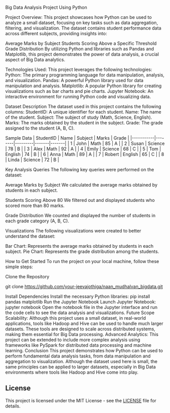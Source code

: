 Big Data Analysis Project Using Python

Project Overview:
This project showcases how Python can be used to analyze a small dataset, focusing on key tasks such as data aggregation, filtering, and visualization. The dataset contains student performance data across different subjects, providing insights into:

Average Marks by Subject
Students Scoring Above a Specific Threshold
Grade Distribution
By utilizing Python and libraries such as Pandas and Matplotlib, this project demonstrates the power of data analysis, a crucial aspect of Big Data analytics.

Technologies Used:
This project leverages the following technologies:
Python: The primary programming language for data manipulation, analysis, and visualization.
Pandas: A powerful Python library used for data manipulation and analysis.
Matplotlib: A popular Python library for creating visualizations such as bar charts and pie charts.
Jupyter Notebook: An interactive environment for running Python code and visualizing data.

Dataset Description
The dataset used in this project contains the following columns:
StudentID: A unique identifier for each student.
Name: The name of the student.
Subject: The subject of study (Math, Science, English).
Marks: The marks obtained by the student in the subject.
Grade: The grade assigned to the student (A, B, C).

Sample Data
| StudentID | Name   | Subject | Marks | Grade |
|-----------|--------|---------|-------|-------|
| 1         | John   | Math    | 85    | A     |
| 2         | Susan  | Science | 78    | B     |
| 3         | Alex   | Math    | 92    | A     |
| 4         | Emily  | Science | 68    | C     |
| 5         | Tom    | English | 74    | B     |
| 6         | Anna   | Math    | 89    | A     |
| 7         | Robert | English | 65    | C     |
| 8         | Linda  | Science | 72    | B     |


Key Analysis Queries
The following key queries were performed on the dataset:

Average Marks by Subject
We calculated the average marks obtained by students in each subject.

Students Scoring Above 80
We filtered out and displayed students who scored more than 80 marks.

Grade Distribution
We counted and displayed the number of students in each grade category (A, B, C).

Visualizations
The following visualizations were created to better understand the dataset:

Bar Chart: Represents the average marks obtained by students in each subject.
Pie Chart: Represents the grade distribution among the students.

How to Get Started
To run the project on your local machine, follow these simple steps:

Clone the Repository

git clone https://github.com/your-jeevajothiga/naan_mudhalvan_bigdata.git

Install Dependencies
Install the necessary Python libraries:
pip install pandas matplotlib
Run the Jupyter Notebook
Launch Jupyter Notebook:
jupyter notebook
Open the notebook file in the Jupyter interface and run the code cells to see the data analysis and visualizations.
Future Scope
Scalability: Although this project uses a small dataset, in real-world applications, tools like Hadoop and Hive can be used to handle much larger datasets. These tools are designed to scale across distributed systems, making them essential for Big Data processing.
Advanced Analytics: This project can be extended to include more complex analysis using frameworks like PySpark for distributed data processing and machine learning.
Conclusion
This project demonstrates how Python can be used to perform fundamental data analysis tasks, from data manipulation and aggregation to visualization. Although the dataset used here is small, the same principles can be applied to larger datasets, especially in Big Data environments where tools like Hadoop and Hive come into play.
## License
This project is licensed under the MIT License - see the [LICENSE](./LICENSE) file for details.
